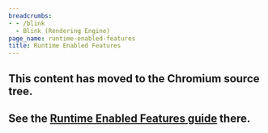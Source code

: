 ```yaml
---
breadcrumbs:
- - /blink
  - Blink (Rendering Engine)
page_name: runtime-enabled-features
title: Runtime Enabled Features
---
```


## This content has moved to the Chromium source tree.

## See the [Runtime Enabled Features guide](https://chromium.googlesource.com/chromium/src/+/HEAD/third_party/blink/renderer/platform/RuntimeEnabledFeatures.md) there.